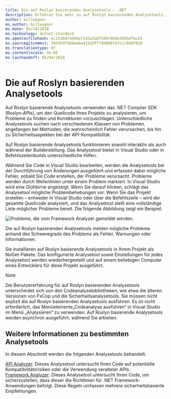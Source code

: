 ```yaml
---
title: Die auf Roslyn basierenden Analysetools – .NET
description: Erfahren Sie mehr zu auf Roslyn basierenden Analysetools, die Probleme erkennen und Problembehebungen vorschlagen.
author: billwagner
ms.author: billwagner
ms.date: 01/24/2018
ms.technology: dotnet-standard
ms.openlocfilehash: ec153b8fed08ef245a3a0f58970b4e3955dfacb5
ms.sourcegitcommit: 3d5d33f384eeba41b2dff79d096f47ccc8d8f03d
ms.translationtype: HT
ms.contentlocale: de-DE
ms.lasthandoff: 05/04/2018
---
```

# <a name="the-roslyn-based-analyzers"></a>Die auf Roslyn basierenden Analysetools

Auf Roslyn basierende Analysetools verwenden das .NET Compiler SDK (Roslyn-APIs), um den Quellcode Ihres Projekts zu analysieren, um Probleme zu finden und Korrekturen vorzuschlagen. Unterschiedliche Analysetools suchen nach verschiedenen Klassen von Problemen, angefangen bei Methoden, die wahrscheinlich Fehler verursachen, bis hin zu Sicherheitsaspekten bei der API-Kompatibilität.

Auf Roslyn basierende Analysetools funktionieren sowohl interaktiv als auch während der Builderstellung. Das Analysetool bietet in Visual Studio oder in Befehlszeilenbuilds unterschiedliche Hilfen.

Während Sie Code in Visual Studio bearbeiten, werden die Analysetools bei der Durchführung von Änderungen ausgeführt und erfassen dabei mögliche Fehler, sobald Sie Code erstellen, der Probleme verursacht. Probleme werden durch Wellenlinien unter einem Problem markiert. In Visual Studio wird eine Glühbirne angezeigt. Wenn Sie darauf klicken, schlägt das Analysetool mögliche Problembehebungen vor. Wenn Sie das Projekt erstellen – entweder in Visual Studio oder über die Befehlszeile – wird der gesamte Quellcode analysiert, und das Analysetool stellt eine vollständige Liste möglicher Probleme bereit. Die folgende Abbildung zeigt ein Beispiel.

![Probleme, die vom Framework Analyzer gemeldet werden.](./media/framework-analyzers-2.png)

Die auf Roslyn basierenden Analysetools melden mögliche Probleme anhand des Schweregrads des Problems als Fehler, Warnungen oder Informationen.

Sie installieren auf Roslyn basierende Analysetools in Ihrem Projekt als NuGet-Pakete. Das konfigurierte Analysetool sowie Einstellungen für jedes Analysetool werden wiederhergestellt und auf einem beliebigen Computer eines Entwicklers für diese Projekt ausgeführt.

> [!NOTE]
> Die Benutzererfahrung für auf Roslyn basierenden Analysetools unterscheidet sich von den Codeanalysebibliotheken, wie etwa die älteren Versionen von FxCop und die Sicherheitsanalysetools.  Sie müssen nicht explizit die auf Roslyn basierenden Analysetools ausführen. Es ist nicht erforderlich, das Menüelemente„Codeanalyse ausführen“ in Visual Studio im Menü „Analysieren“ zu verwenden. Auf Roslyn basierende Analysetools werden asynchron ausgeführt, während Sie arbeiten. 

## <a name="more-information-on-specific-analyzers"></a>Weitere Informationen zu bestimmten Analysetools

In diesem Abschnitt werden die folgenden Analysetools behandelt:

[API Analyzer](api-analyzer.md): Dieses Analysetool untersucht Ihren Code auf potentielle Kompatibilitätsrisiken oder die Verwendung veralteter APIs.    
[Framework Analyzer](framework-analyzer.md): Dieses Analysetool untersucht Ihren Code, um sicherzustellen, dass dieser die Richtlinien für .NET Framework-Anwendungen befolgt. Diese Regeln umfassen mehrere sicherheitsbasierte Empfehlungen.

